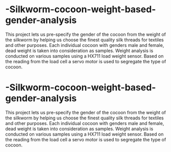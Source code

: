 # -Silkworm-cocoon-weight-based-gender-analysis
This project lets us pre-specify the gender of the cocoon from the weight of the silkworm by helping us choose the finest quality silk threads for textiles and other purposes.
Each individual cocoon with genders male and female, dead weight is taken into consideration as samples.
Weight analysis is conducted on various samples using a HX711 load weight sensor. Based on the reading from the load cell a servo motor is used to segregate the type of cocoon.

# -Silkworm-cocoon-weight-based-gender-analysis
This project lets us pre-specify the gender of the cocoon from the weight of the silkworm by helping us choose the finest quality silk threads for textiles and other purposes.
Each individual cocoon with genders male and female, dead weight is taken into consideration as samples.
Weight analysis is conducted on various samples using a HX711 load weight sensor. Based on the reading from the load cell a servo motor is used to segregate the type of cocoon.

